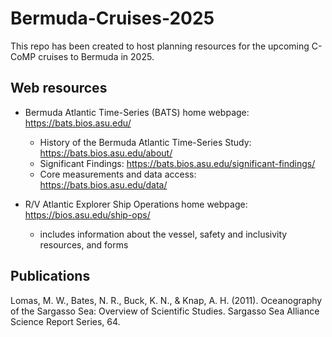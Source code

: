 # Bermuda-Cruises-2025
This repo has been created to host planning resources for the upcoming C-CoMP cruises to Bermuda in 2025.

## Web resources
- Bermuda Atlantic Time-Series (BATS) home webpage: https://bats.bios.asu.edu/
    - History of the Bermuda Atlantic Time-Series Study: https://bats.bios.asu.edu/about/
    - Significant Findings: https://bats.bios.asu.edu/significant-findings/
    - Core measurements and data access: https://bats.bios.asu.edu/data/


- R/V Atlantic Explorer Ship Operations home webpage: https://bios.asu.edu/ship-ops/
    - includes information about the vessel, safety and inclusivity resources, and forms
 
## Publications

Lomas, M. W., Bates, N. R., Buck, K. N., & Knap, A. H. (2011). Oceanography of the Sargasso Sea: Overview of Scientific Studies. Sargasso Sea Alliance Science Report Series, 64.

